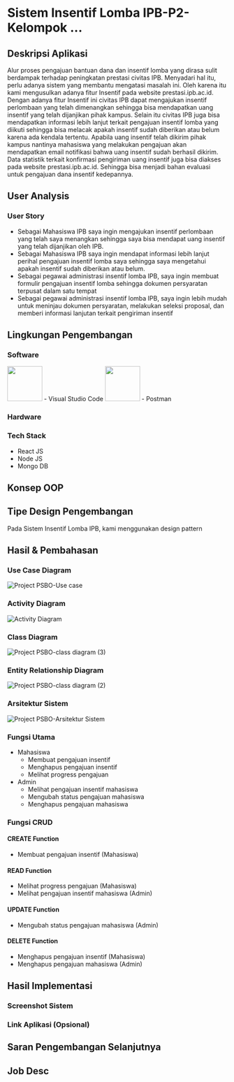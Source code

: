 # Sistem Insentif Lomba IPB-P2-Kelompok ... 

## Deskripsi Aplikasi
Alur proses pengajuan bantuan dana dan insentif lomba yang dirasa sulit berdampak terhadap peningkatan prestasi civitas IPB. Menyadari hal itu, perlu adanya sistem yang membantu mengatasi masalah ini. Oleh karena itu kami mengusulkan adanya fitur Insentif pada website prestasi.ipb.ac.id. Dengan adanya fitur Insentif ini civitas IPB dapat mengajukan insentif perlombaan yang telah dimenangkan sehingga bisa mendapatkan uang insentif yang telah dijanjikan pihak kampus. Selain itu civitas IPB juga bisa mendapatkan informasi lebih lanjut terkait pengajuan insentif lomba yang diikuti sehingga bisa melacak apakah insentif sudah diberikan atau belum karena ada kendala tertentu. 
Apabila uang insentif telah dikirim pihak kampus nantinya mahasiswa yang melakukan pengajuan akan mendapatkan email notifikasi bahwa uang insentif sudah berhasil dikirim. 
Data statistik terkait konfirmasi pengiriman uang insentif juga bisa diakses pada website prestasi.ipb.ac.id. Sehingga bisa menjadi bahan evaluasi untuk pengajuan dana insentif kedepannya. 


## User Analysis
### User Story
- Sebagai Mahasiswa IPB saya ingin mengajukan insentif perlombaan yang telah saya menangkan sehingga saya bisa mendapat uang insentif yang telah dijanjikan oleh IPB.
- Sebagai Mahasiswa IPB saya ingin mendapat informasi lebih lanjut perihal pengajuan insentif lomba saya sehingga saya mengetahui apakah insentif sudah diberikan atau belum.
- Sebagai pegawai administrasi insentif lomba IPB, saya ingin membuat formulir pengajuan insentif lomba sehingga dokumen persyaratan terpusat dalam satu tempat
- Sebagai pegawai administrasi insentif lomba IPB, saya ingin lebih mudah untuk meninjau dokumen persyaratan, melakukan seleksi proposal, dan memberi informasi lanjutan terkait pengiriman insentif

## Lingkungan Pengembangan
### Software
<img src="https://upload.wikimedia.org/wikipedia/commons/thumb/9/9a/Visual_Studio_Code_1.35_icon.svg/1200px-Visual_Studio_Code_1.35_icon.svg.png" width="80" height="80" />
- Visual Studio Code


<img src="https://miro.medium.com/max/3010/1*QOx_tPV5wJnhTzAGhfIiLA.png"  height="80" />
- Postman

### Hardware


### Tech Stack
- React JS
- Node JS
- Mongo DB

## Konsep OOP

## Tipe Design Pengembangan
Pada Sistem Insentif Lomba IPB, kami menggunakan design pattern 

## Hasil & Pembahasan
### Use Case Diagram
![Project PSBO-Use case](https://user-images.githubusercontent.com/46121487/120478195-cc200400-c3d6-11eb-82ed-eb47a7e8833a.png)

### Activity Diagram
![Activity Diagram](https://user-images.githubusercontent.com/47895564/120601941-b6f9b280-c474-11eb-8aaa-89d3de9bed3d.png)

### Class Diagram
![Project PSBO-class diagram (3)](https://user-images.githubusercontent.com/46121487/121803318-1cb31f00-cc6b-11eb-86d9-851eb4a5a004.png)

### Entity Relationship Diagram
![Project PSBO-class diagram (2)](https://user-images.githubusercontent.com/46121487/121803307-10c75d00-cc6b-11eb-8654-ed84afc2058c.png)

### Arsitektur Sistem
![Project PSBO-Arsitektur Sistem](https://user-images.githubusercontent.com/46121487/121877825-3f116f00-cd35-11eb-8051-0964dcff6748.png)

### Fungsi Utama
- Mahasiswa
  - Membuat pengajuan insentif
  - Menghapus pengajuan insentif
  - Melihat progress pengajuan
- Admin
  - Melihat pengajuan insentif mahasiswa
  - Mengubah status pengajuan mahasiswa
  - Menghapus pengajuan mahasiswa
### Fungsi CRUD
#### CREATE Function
- Membuat pengajuan insentif (Mahasiswa)
#### READ Function
- Melihat progress pengajuan (Mahasiswa)
- Melihat pengajuan insentif mahasiswa (Admin)
#### UPDATE Function
- Mengubah status pengajuan mahasiswa (Admin)
#### DELETE Function
- Menghapus pengajuan insentif (Mahasiswa)
- Menghapus pengajuan mahasiswa (Admin)

## Hasil Implementasi
### Screenshot Sistem
### Link Aplikasi (Opsional)

## Saran Pengembangan Selanjutnya
## Job Desc
